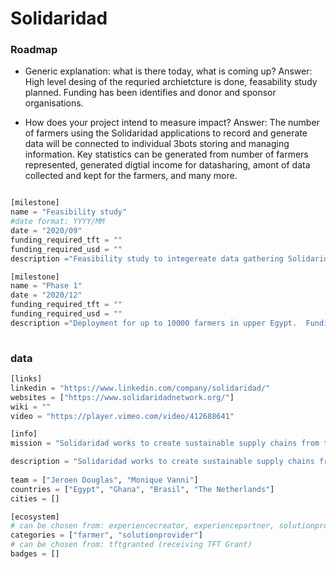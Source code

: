# Solidaridad

### Roadmap

- Generic explanation: what is there today, what is coming up?
Answer:  High level desing of the requried archietcture is done, feasability study planned. Funding has been identifies and donor and sponsor organisations.

- How does your project intend to measure impact?
Answer: The number of farmers using the Solidaridad applications to record and generate data will be connected to individual 3bots storing and managing information. Key statistics can be generated from number of farmers represented, generated digtial income for datasharing, amont of data collected and kept for the farmers, and many more.


```python

[milestone]
name = "Feasibility study"
#date format: YYYY/MM 
date = "2020/09"
funding_required_tft = ""
funding_required_usd = ""
description ="Feasibility study to integereate data gathering Solidaridad apps to TF 3bots.  A small capacity rquirement for thiss tudy will have to be create local to the feasibility study. Most likely this will be Ghana."

[milestone]
name = "Phase 1"
date = "2020/12"
funding_required_tft = ""
funding_required_usd = ""
description ="Deployment for up to 10000 farmers in upper Egypt.  Funding has been identified and is being secured to support this phase 1 deployment. The intend is to have local TF Grid capacity in locations that farmers visit frequently for input (fertiliser, seeds, pesticides etc) and can interact through a local wifi connection with the 3nodes based services."
    
```

### data

```python
[links]
linkedin = "https://www.linkedin.com/company/solidaridad/"
websites = ["https://www.solidaridadnetwork.org/"]
wiki = ""
video = "https://player.vimeo.com/video/412688641"

[info]
mission = "Solidaridad works to create sustainable supply chains from the producers to consumers for commodities."

description = "Solidaridad works to create sustainable supply chains from the producers to consumers for commodities. Commodities involved are:COTTON: Cotton generates income for producers and comfort for consumers. LIVESTOCK: A growing sector poised to sustainably balance the planet, people, and profits. TEA: Making the world's second most popular beverage more sustainable. SUGARCANE: Sugarcane is highly versatile crop used to make food, fuel, paper, and plastic. FRUIT & VEGETABLES: Sowing sustainable nutrition across diverse agricultural sectors. GOLD: Join us in helping make the true value of gold shine for all who are touched by it. SOY: Helping industries source sustainable soy and farmers create better livelihoods. COCOA: Together we can secure the future of cocoa farming. TEXTILES: Making sustainable textile production more fashionable. PALM OIL: The true potential of the most used and fastest growing vegetable oil. AQUACULTURE: Sourcing sustainable fish and shrimp from the seas. DAIRY: Change from within the dairy market can improve the livelihoods. COFFEE: Coffee is our oldest programme. Fair data is all about making the farmers (producers) own their created and shared data for a fair prices.  Why should data from hardwaokring farmers end up in the hands of a small number of food giants and be used to create more wealth for those giants.  The wealth creation needs to take place at the foundation of the food production supply chain, not the top.More sustainable production of food and wealth creation for farmers leads to less poverty and hunger amongst those farmers.Linking data ownership to individuals in developing parts of the worlds brings unique challenges to manage, maintain and monetise this data (by farmers themselves).  The ThreeFold peer2peer cloud and unique 3bot digital avatar bring capabilities to these communities that have not been available to them before.3bot will safeguard the farmers data and allows for data analysis / mining activities to be done in a sustainable and effecting manner where the farmers remains owner of the data and has a means for creating additional (digital) income."
 
team = ["Jeroen Douglas", "Monique Vanni"]
countries = ["Egypt", "Ghana", "Brasil", "The Netherlands"]
cities = []

[ecosystem]
# can be chosen from: experiencecreator, experiencepartner, solutionprovider, farmer, systemintegrator
categories = ["farmer", "solutionprovider"]
# can be chosen from: tftgranted (receiving TFT Grant)
badges = []

```

